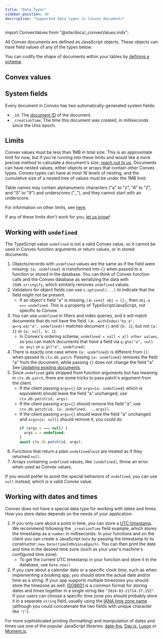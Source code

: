 ```yaml
---
title: "Data Types"
sidebar_position: 40
description: "Supported data types in Convex documents"
---
```


import ConvexValues from "@site/docs/\_convexValues.mdx";

All Convex documents are defined as JavaScript objects. These objects can have
field values of any of the types below.

You can codify the shape of documents within your tables by
[defining a schema](/database/schemas.mdx).

## Convex values

<ConvexValues />

## System fields

Every document in Convex has two automatically-generated system fields:

- `_id`: The [document ID](/database/document-ids.mdx) of the document.
- `_creationTime`: The time this document was created, in milliseconds since the
  Unix epoch.

## Limits

Convex values must be less than 1MB in total size. This is an approximate limit
for now, but if you're running into these limits and would like a more precise
method to calculate a document's size,
[reach out to us](https://convex.dev/community). Documents can have nested
values, either objects or arrays that contain other Convex types. Convex types
can have at most 16 levels of nesting, and the cumulative size of a nested tree
of values must be under the 1MB limit.

Table names may contain alphanumeric characters ("a" to "z", "A" to "Z", and "0"
to "9") and underscores ("\_"), and they cannot start with an underscore.

For information on other limits, see [here](/production/state/limits.mdx).

If any of these limits don't work for you,
[let us know](https://convex.dev/community)!

## Working with `undefined`

The TypeScript value `undefined` is not a valid Convex value, so it cannot be
used in Convex function arguments or return values, or in stored documents.

1. Objects/records with `undefined` values are the same as if the field were
   missing: `{a: undefined}` is transformed into `{}` when passed to a function
   or stored in the database. You can think of Convex function calls and the
   Convex database as serializing the data with `JSON.stringify`, which
   similarly removes `undefined` values.
2. Validators for object fields can use `v.optional(...)` to indicate that the
   field might not be present.
   - If an object's field "a" is missing, i.e. `const obj = {};`, then
     `obj.a === undefined`. This is a property of TypeScript/JavaScript, not
     specific to Convex.
3. You can use `undefined` in filters and index queries, and it will match
   documents that do not have the field. i.e.
   `.withIndex("by_a", q=>q.eq("a", undefined))` matches document `{}` and
   `{b: 1}`, but not `{a: 1}` or `{a: null, b: 1}`.
   - In Convex's ordering scheme, `undefined < null < all other values`, so you
     can match documents that _have_ a field via `q.gte("a", null as any)` or
     `q.gt("a", undefined)`.
4. There is exactly one case where `{a: undefined}` is different from `{}`: when
   passed to `ctx.db.patch`. Passing `{a: undefined}` removes the field "a" from
   the document, while passing `{}` does not change the field "a". See
   [Updating existing documents](/database/writing-data.mdx#updating-existing-documents).
5. Since `undefined` gets stripped from function arguments but has meaning in
   `ctx.db.patch`, there are some tricks to pass patch's argument from the
   client.
   - If the client passing `args={}` (or `args={a: undefined}` which is
     equivalent) should leave the field "a" unchanged, use
     `ctx.db.patch(id, args)`.
   - If the client passing `args={}` should remove the field "a", use
     `ctx.db.patch(id, {a: undefined, ...args})`.
   - If the client passing `args={}` should leave the field "a" unchanged and
     `args={a: null}` should remove it, you could do
     ```ts
     if (args.a === null) {
       args.a = undefined;
     }
     await ctx.db.patch(id, args);
     ```
6. Functions that return a plain `undefined`/`void` are treated as if they
   returned `null`.
7. Arrays containing `undefined` values, like `[undefined]`, throw an error when
   used as Convex values.

If you would prefer to avoid the special behaviors of `undefined`, you can use
`null` instead, which _is_ a valid Convex value.

## Working with dates and times

Convex does not have a special data type for working with dates and times. How
you store dates depends on the needs of your application:

1. If you only care about a point in time, you can store a
   [UTC timestamp](https://en.wikipedia.org/wiki/Unix_time). We recommend
   following the `_creationTime` field example, which stores the timestamp as a
   `number` in milliseconds. In your functions and on the client you can create
   a JavaScript `Date` by passing the timestamp to its constructor:
   `new Date(timeInMsSinceEpoch)`. You can then print the date and time in the
   desired time zone (such as your user's machine's configured time zone).
   - To get the current UTC timestamp in your function and store it in the
     database, use `Date.now()`
2. If you care about a calendar date or a specific clock time, such as when
   implementing a booking app, you should store the actual date and/or time as a
   string. If your app supports multiple timezones you should store the timezone
   as well. [ISO8601](https://en.wikipedia.org/wiki/ISO_8601) is a common format
   for storing dates and times together in a single string like
   `"2024-03-21T14:37:15Z"`. If your users can choose a specific time zone you
   should probably store it in a separate `string` field, usually using the
   [IANA time zone name](https://en.wikipedia.org/wiki/Tz_database#Names_of_time_zones)
   (although you could concatenate the two fields with unique character like
   `"|"`).

For more sophisticated printing (formatting) and manipulation of dates and times
use one of the popular JavaScript libraries: [date-fns](https://date-fns.org/),
[Day.js](https://day.js.org/), [Luxon](https://moment.github.io/luxon/) or
[Moment.js](https://momentjs.com/).

